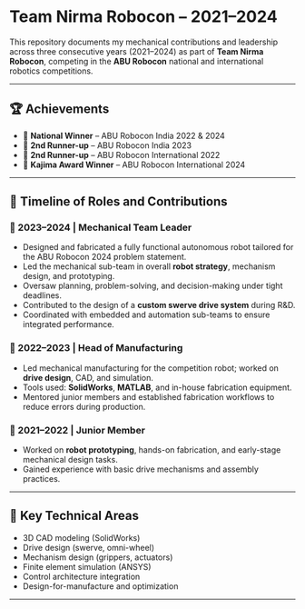 # Team Nirma Robocon – 2021–2024

This repository documents my mechanical contributions and leadership across three consecutive years (2021–2024) as part of **Team Nirma Robocon**, competing in the **ABU Robocon** national and international robotics competitions.

---

## 🏆 Achievements

- 🥇 **National Winner** – ABU Robocon India 2022 & 2024
- 🥉 **2nd Runner-up** – ABU Robocon India 2023
- 🥉 **2nd Runner-up** – ABU Robocon International 2022
- 🏅 **Kajima Award Winner** – ABU Robocon International 2024

---

## 📆 Timeline of Roles and Contributions

### 🔹 2023–2024 | Mechanical Team Leader
- Designed and fabricated a fully functional autonomous robot tailored for the ABU Robocon 2024 problem statement.
- Led the mechanical sub-team in overall **robot strategy**, mechanism design, and prototyping.
- Oversaw planning, problem-solving, and decision-making under tight deadlines.
- Contributed to the design of a **custom swerve drive system** during R&D.
- Coordinated with embedded and automation sub-teams to ensure integrated performance.

### 🔹 2022–2023 | Head of Manufacturing
- Led mechanical manufacturing for the competition robot; worked on **drive design**, CAD, and simulation.
- Tools used: **SolidWorks**, **MATLAB**, and in-house fabrication equipment.
- Mentored junior members and established fabrication workflows to reduce errors during production.

### 🔹 2021–2022 | Junior Member
- Worked on **robot prototyping**, hands-on fabrication, and early-stage mechanical design tasks.
- Gained experience with basic drive mechanisms and assembly practices.

---

## 🧠 Key Technical Areas
- 3D CAD modeling (SolidWorks)
- Drive design (swerve, omni-wheel)
- Mechanism design (grippers, actuators)
- Finite element simulation (ANSYS)
- Control architecture integration
- Design-for-manufacture and optimization

---
